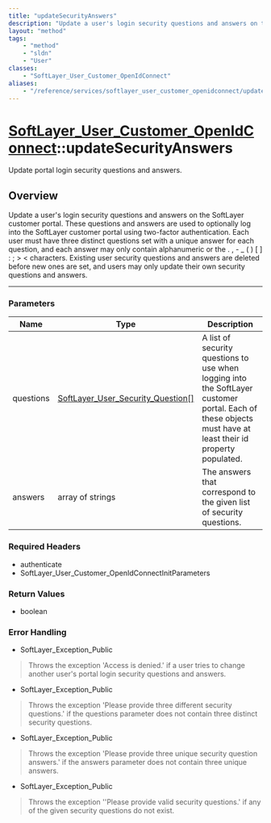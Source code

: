 ```yaml
---
title: "updateSecurityAnswers"
description: "Update a user's login security questions and answers on the SoftLayer customer portal. These questions and answers are u... "
layout: "method"
tags:
    - "method"
    - "sldn"
    - "User"
classes:
    - "SoftLayer_User_Customer_OpenIdConnect"
aliases:
    - "/reference/services/softlayer_user_customer_openidconnect/updateSecurityAnswers"
---
```

# [SoftLayer_User_Customer_OpenIdConnect](/reference/services/SoftLayer_User_Customer_OpenIdConnect)::updateSecurityAnswers

Update portal login security questions and answers.


## Overview 
Update a user's login security questions and answers on the SoftLayer customer portal. These questions and answers are used to optionally log into the SoftLayer customer portal using two-factor authentication. Each user must have three distinct questions set with a unique answer for each question, and each answer may only contain alphanumeric or the . , - _ ( ) [ ] : ; > < characters. Existing user security questions and answers are deleted before new ones are set, and users may only update their own security questions and answers. 

-----

### Parameters 
|Name | Type | Description |
| --- | --- | --- |
|questions| <a href='/reference/datatypes/SoftLayer_User_Security_Question'>SoftLayer_User_Security_Question[] </a>| A list of security questions to use when logging into the SoftLayer customer portal. Each of these objects must have at least their id property populated.|
|answers| array of strings| The answers that correspond to the given list of security questions.|


### Required Headers
* authenticate
* SoftLayer_User_Customer_OpenIdConnectInitParameters


### Return Values
* boolean



### Error Handling

* SoftLayer_Exception_Public 

> Throws the exception 'Access is denied.' if a user tries to change another user's portal login security questions and answers. 

* SoftLayer_Exception_Public 

> Throws the exception 'Please provide three different security questions.' if the questions parameter does not contain three distinct security questions. 

* SoftLayer_Exception_Public 

> Throws the exception 'Please provide three unique security question answers.' if the answers parameter does not contain three unique answers. 

* SoftLayer_Exception_Public 

> Throws the exception ''Please provide valid security questions.' if any of the given security questions do not exist. 



